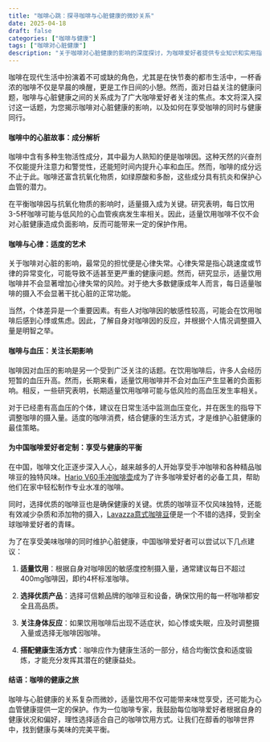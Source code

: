 ```yaml
---
title: "咖啡心跳：探寻咖啡与心脏健康的微妙关系"
date: 2025-04-18
draft: false
categories: ["咖啡与健康"]
tags: ["咖啡对心脏健康"]
description: "关于咖啡对心脏健康的影响的深度探讨，为咖啡爱好者提供专业知识和实用指南。"
---
```


咖啡在现代生活中扮演着不可或缺的角色，尤其是在快节奏的都市生活中，一杯香浓的咖啡不仅是早晨的唤醒，更是工作日间的小憩。然而，面对日益关注的健康问题，咖啡与心脏健康之间的关系成为了广大咖啡爱好者关注的焦点。本文将深入探讨这一话题，为您揭示咖啡对心脏健康的影响，以及如何在享受咖啡的同时与健康同行。

#### 咖啡中的心脏故事：成分解析

咖啡中含有多种生物活性成分，其中最为人熟知的便是咖啡因。这种天然的兴奋剂不仅能提升注意力和警觉性，还能短时间内提升心率和血压。然而，咖啡的成分远不止于此。咖啡还富含抗氧化物质，如绿原酸和多酚，这些成分具有抗炎和保护心血管的潜力。

在平衡咖啡因与抗氧化物质的影响时，适量摄入成为关键。研究表明，每日饮用3-5杯咖啡可能与低风险的心血管疾病发生率相关。因此，适量饮用咖啡不仅不会对心脏健康造成负面影响，反而可能带来一定的保护作用。

#### 咖啡与心律：适度的艺术

关于咖啡对心脏的影响，最常见的担忧便是心律失常。心律失常是指心跳速度或节律的异常变化，可能导致不适甚至更严重的健康问题。然而，研究显示，适量饮用咖啡并不会显著增加心律失常的风险。对于绝大多数健康成年人而言，每日适量咖啡的摄入不会显著干扰心脏的正常功能。

当然，个体差异是一个重要因素。有些人对咖啡因的敏感性较高，可能会在饮用咖啡后感到心悸或焦虑。因此，了解自身对咖啡因的反应，并根据个人情况调整摄入量是明智之举。

#### 咖啡与血压：关注长期影响

咖啡因对血压的影响是另一个受到广泛关注的话题。在饮用咖啡后，许多人会经历短暂的血压升高。然而，长期来看，适量饮用咖啡并不会对血压产生显著的负面影响。相反，一些研究表明，长期适量饮用咖啡可能与低风险的高血压发生率相关。

对于已经患有高血压的个体，建议在日常生活中监测血压变化，并在医生的指导下调整咖啡的摄入量。适度的咖啡消费，结合健康的生活方式，才是维护心脏健康的最佳策略。

#### 为中国咖啡爱好者定制：享受与健康的平衡

在中国，咖啡文化正逐步深入人心，越来越多的人开始享受手冲咖啡和各种精品咖啡豆的独特风味。[Hario V60手冲咖啡壶](https://www.amazon.com/s?k=Hario%20V60%E6%89%8B%E5%86%B2%E5%92%96%E5%95%A1%E5%A3%B6&tag=coffeeprism-20)成为了许多咖啡爱好者的必备工具，帮助他们在家中轻松制作专业水准的咖啡。

同时，选择优质的咖啡豆也是确保健康的关键。优质的咖啡豆不仅风味独特，还能有效减少杂质和添加物的摄入，[Lavazza意式咖啡豆](https://www.amazon.com/s?k=Lavazza%E6%84%8F%E5%BC%8F%E5%92%96%E5%95%A1%E8%B1%86&tag=coffeeprism-20)便是一个不错的选择，受到全球咖啡爱好者的青睐。

为了在享受美味咖啡的同时维护心脏健康，中国咖啡爱好者可以尝试以下几点建议：

1. **适量饮用**：根据自身对咖啡因的敏感度控制摄入量，通常建议每日不超过400mg咖啡因，即约4杯标准咖啡。
   
2. **选择优质产品**：选择可信赖品牌的咖啡豆和设备，确保饮用的每一杯咖啡都安全且高品质。

3. **关注身体反应**：如果饮用咖啡后出现不适症状，如心悸或失眠，应及时调整摄入量或选择无咖啡因咖啡。

4. **搭配健康生活方式**：咖啡应作为健康生活的一部分，结合均衡饮食和适度锻炼，才能充分发挥其潜在的健康益处。

#### 结语：咖啡的健康之旅

咖啡与心脏健康的关系复杂而微妙，适量饮用不仅可能带来味觉享受，还可能为心血管健康提供一定的保护。作为一位咖啡专家，我鼓励每位咖啡爱好者根据自身的健康状况和偏好，理性选择适合自己的咖啡饮用方式。让我们在醇香的咖啡世界中，找到健康与美味的完美平衡。